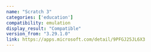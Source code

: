 ```yaml
---
name: "Scratch 3"
categories: ['education']
compatibility: emulation
display_result: "Compatible"
version_from: "3.29.1.0"
link: https://apps.microsoft.com/detail/9PFGJ25JL6X3
---
```

